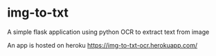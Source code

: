 # img-to-txt
A simple flask application using python OCR to extract text from image


An app is hosted on heroku https://img-to-txt-ocr.herokuapp.com/
